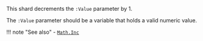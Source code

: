 This shard decrements the `:Value` parameter by 1.

The `:Value` parameter should be a variable that holds a valid numeric value.

!!! note "See also"
    - [`Math.Inc`](../Inc)
